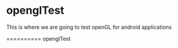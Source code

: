 openglTest
==========

This is where we are going to test openGL for android applications

==========
openglTest
